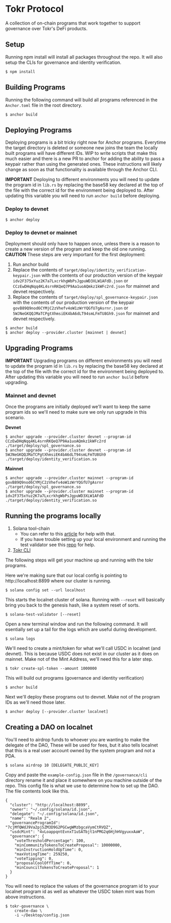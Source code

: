 # Tokr Protocol

A collection of on-chain programs that work together to support governance over Tokr's DeFi products.

## Setup

Running npm install will install all packages throughout the repo. It will also setup the CLIs for governance and identity verification.

```
$ npm install
```

## Building Programs

Running the following command will build all programs referenced in the `Anchor.toml` file in the root directory.

```
$ anchor build
```

## Deploying Programs

Deploying programs is a bit tricky right now for Anchor programs. Everytime the target directory is deleted or someone new joins the team the locally built programs will have different IDs. WIP to write scripts that make this much easier and there is a new PR to anchor for adding the ability to pass a keypair rather than using the generated ones. These instructions will likely change as soon as that functionality is available through the Anchor CLI.

**IMPORTANT** Deploying to different environments you will need to update the program id in `lib.rs` by replacing the base58 key declared at the top of the file with the correct id for the environment being deployed to. After updating this variable you will need to run `anchor build` before deploying.

### Deploy to devnet
```
$ anchor deploy
```

### Deploy to devnet or mainnet

Deployment should only have to happen once, unless there is a reason to create a new version of the program and keep the old one running. 
**CAUTION** These steps are very important for the first deployment:

1. Run anchor build
2. Replace the contents of `target/deploy/identity_verification-keypair.json` with the contents of our production version of the keypair `idv2F375xYuz2K7a7LxcrkhgWbPsJgpuWD3XLW1AFdD.json` or `CCzEwDHqNqq4KL4srnRKQeQ7P9Aa1uoAQmkz1kWFc2rd.json` for mainnet and devnet respectively.
3. Replace the contents of `target/deploy/spl_governance-keypair.json` with the contents of our production version of the keypair `govB89Q9nod6CYMjC2zVhefv4oW1zWrYQGfU7gAsrnr.json` or `5WJNeGKQQJMaTCPgtXhmsiEK4bA6dLT94smLFmTU8Gh9.json` for mainnet and devnet respectively.

```
$ anchor build
$ anchor deploy --provider.cluster [mainnet | devnet]
```

## Upgrading Programs

**IMPORTANT** Upgrading programs on different environments you will need to update the program id in `lib.rs` by replacing the base58 key declared at the top of the file with the correct id for the environment being deployed to. After updating this variable you will need to run `anchor build` before upgrading.

### Mainnet and devnet

Once the programs are initially deployed we'll want to keep the same program ids so we'll need to make sure we only run upgrade in this scenario.

**Devnet**

```
$ anchor upgrade --provider.cluster devnet --program-id CCzEwDHqNqq4KL4srnRKQeQ7P9Aa1uoAQmkz1kWFc2rd ./target/deploy/spl_governance.so
$ anchor upgrade --provider.cluster devnet --program-id 5WJNeGKQQJMaTCPgtXhmsiEK4bA6dLT94smLFmTU8Gh9 ./target/deploy/identity_verification.so
```

**Mainnet**

```
$ anchor upgrade --provider.cluster mainnet --program-id govB89Q9nod6CYMjC2zVhefv4oW1zWrYQGfU7gAsrnr ./target/deploy/spl_governance.so
$ anchor upgrade --provider.cluster mainnet --program-id idv2F375xYuz2K7a7LxcrkhgWbPsJgpuWD3XLW1AFdD ./target/deploy/identity_verification.so
```

## Running the programs locally

1. Solana tool-chain
   - You can refer to this [article](https://docs.solana.com/cli/install-solana-cli-tools) for help with that.
   - If you have trouble setting up your local environment and running the test validator see this [repo](https://github.com/TOKR-labs/sol-playground) for help.
2. [Tokr CLI](https://github.com/TOKR-labs/tokr-cli)
   
The following steps will get your machine up and running with the tokr programs.

Here we're making sure that our local config is pointing to http://localhost:8899 where our cluster is running.

```
$ solana config set --url localhost
```

This starts the localnet cluster of solana. Running with `--reset` will basically bring you back to the genesis hash, like a system reset of sorts.

```
$ solana-test-validator [--reset]
```

Open a new terminal window and run the following command. It will esentially set up a tail for the logs which are useful during development.

```
$ solana logs
```

We'll need to create a mint/token for what we'll call USDC in localnet (and devnet). This is because USDC does not exist in our cluster as it does on mainnet. Make not of the Mint Address, we'll need this for a later step.

```
$ tokr create-spl-token --amount 1000000
```

This will build out programs (governance and identity verification)

```
$ anchor build
```

Next we'll deploy these programs out to devnet. Make not of the program IDs as we'll need those later.

```
$ anchor deploy [--provider.cluster localnet]
```

## Creating a DAO on localnet

You'll need to airdrop funds to whoever you are wanting to make the delegate of the DAO, These will be used for fees, but it also tells localnet that this is a real user account owned by the system program and not a PDA.

```
$ solana airdrop 10 [DELEGATE_PUBLIC_KEY]
```

Copy and paste the `example-config.json` file in the `/governance/cli` directory rename it and place it somewhere on you machine outside of the repo. 
This config file is what we use to determine how to set up the DAO. The file contents look like this. 

```
{
  "cluster": "http://localhost:8899",
  "owner": "~/.config/solana/id.json",
  "delegate": "~/.config/solana/id.json",
  "name": "Realm 2",
  "governanceProgramId": "7cjMfQWdJ9Va2pjSZM3D9G2PGCwgWMzbgcaVymCtRVQZ",
  "usdcMint": "4vLoappqntEvnxT1uSATbjt1nPMG2q6HjhHVgyuxxAaW",
  "governance": {
    "voteThresholdPercentage": 100,
    "minCommunityTokensToCreateProposal": 10000000,
    "minInstructionHoldUpTime": 0,
    "maxVotingTime": 259250,
    "voteTipping": 0,
    "proposalCoolOffTime": 0,
    "minCouncilTokensToCreateProposal": 1
  }
}
```

You will need to replace the values of the governance program id to your localnet program id as well as whatever the USDC token mint was from above instructions.

```
$ tokr-governance \
    create-dao \
    -i ~/Desktop/config.json
```